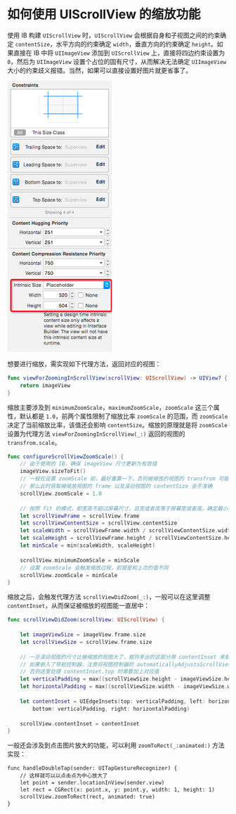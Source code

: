 # 如何使用 UIScrollView 的缩放功能

使用 IB 构建 `UIScrollView` 时，`UIScrollView` 会根据自身和子视图之间的约束确定 `contentSize`，水平方向的约束确定 `width`，垂直方向的约束确定 `height`。如果直接在 IB 中将 `UIImageView` 添加到 `UIScrollView` 上，直接将四边约束设置为 `0`，然后为 `UIImageView` 设置个占位的固有尺寸，从而解决无法确定 `UIImageView` 大小的约束歧义报错。当然，如果可以直接设置好图片就更省事了。

![](Screenshot/Placeholder.png)

想要进行缩放，需实现如下代理方法，返回对应的视图：

```swift
func viewForZoomingInScrollView(scrollView: UIScrollView) -> UIView? {
    return imageView
}
```

缩放主要涉及到 `minimumZoomScale`，`maximumZoomScale`，`zoomScale` 这三个属性，默认都是 `1.0`，前两个属性限制了缩放比率 `zoomScale` 的范围，而 `zoomScale` 决定了当前缩放比率，该值还会影响 `contentSize`。缩放的原理就是将 `zoomScale` 设置为代理方法 `viewForZoomingInScrollView(_:)` 返回的视图的 `transfrom.scale`。

```swift
func configureScrollViewZoomScale() {
    // 由于使用的 IB，确保 imageView 尺寸更新为有效值
    imageView.sizeToFit()
    // 一般在设置 zoomScale 前，最好重置一下，否则被缩放的视图的 transfrom 可能并非初始值，
    // 那么此时获取被缩放视图的 frame 以及滚动视图的 contentSize 会不准确
    scrollView.zoomScale = 1.0

    // 按照 fit 的模式，即宽高不超过屏幕尺寸，且宽或者高等于屏幕宽或者高，确定最小缩放比率
    let scrollViewFrame = scrollView.frame
    let scrollViewContentSize = scrollView.contentSize
    let scaleWidth = scrollViewFrame.width / scrollViewContentSize.width
    let scaleHeight = scrollViewFrame.height / scrollViewContentSize.height
    let minScale = min(scaleWidth, scaleHeight)

    scrollView.minimumZoomScale = minScale
    // 设置 zoomScale 会触发缩放过程，前提是和上次的值不同
    scrollView.zoomScale = minScale
}
```

缩放之后，会触发代理方法 `scrollViewDidZoom(_:)`，一般可以在这里调整 `contentInset`，从而保证被缩放的视图能一直居中：

```swift
func scrollViewDidZoom(scrollView: UIScrollView) {

    let imageViewSize = imageView.frame.size
    let scrollViewSize = scrollView.frame.size

    // 一旦滚动视图的尺寸比被缩放的视图大了，就将多出的这部分用 contentInset 来抵消掉，让视图一直能居中
    // 如果嵌入了导航控制器，注意将视图控制器的 automaticallyAdjustsScrollViewInsets 关闭，手动调整，
    // 否则这里处理 contentInset.top 时需要加上对应值
    let verticalPadding = max((scrollViewSize.height - imageViewSize.height) / 2, 0)
    let horizontalPadding = max((scrollViewSize.width - imageViewSize.width) / 2, 0)

    let contentInset = UIEdgeInsets(top: verticalPadding, left: horizontalPadding,
        bottom: verticalPadding, right: horizontalPadding)

    scrollView.contentInset = contentInset
}
```

一般还会涉及到点击图片放大的功能，可以利用 `zoomToRect(_:animated:)` 方法实现：

```
func handleDoubleTap(sender: UITapGestureRecognizer) {
    // 这样就可以以点击点为中心放大了
    let point = sender.locationInView(sender.view)
    let rect = CGRect(x: point.x, y: point.y, width: 1, height: 1)
    scrollView.zoomToRect(rect, animated: true)
}
```
